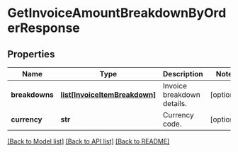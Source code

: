 # GetInvoiceAmountBreakdownByOrderResponse

## Properties
Name | Type | Description | Notes
------------ | ------------- | ------------- | -------------
**breakdowns** | [**list[InvoiceItemBreakdown]**](InvoiceItemBreakdown.md) | Invoice breakdown details.  | [optional] 
**currency** | **str** | Currency code. | [optional] 

[[Back to Model list]](../README.md#documentation-for-models) [[Back to API list]](../README.md#documentation-for-api-endpoints) [[Back to README]](../README.md)


